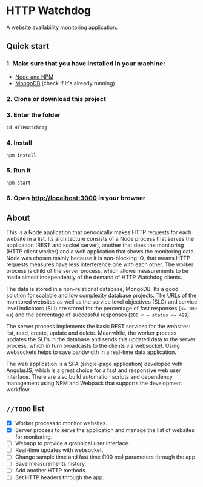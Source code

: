 # HTTP Watchdog
A website availability monitoring application.

## Quick start

### 1. Make sure that you have installed in your machine:
 * [Node and NPM](https://nodejs.org/en/)
 * [MongoDB](https://docs.mongodb.com/manual/installation/) (check if it's already running)

### 2. Clone or download this project

### 3. Enter the folder

```
cd HTTPWatchdog
```

### 4. Install

```
npm install
```

### 5. Run it

```
npm start
```

### 6. Open [http://localhost:3000](http://localhost:3000) in your browser

## About

This is a Node application that periodically makes HTTP requests for each website in a list. Its architecture consists of a Node process that serves the application (REST and socket server), another that does the monitoring (HTTP client worker) and a web application that shows the monitoring data. Node was chosen mainly because it is non-blocking IO, that means HTTP requests measures have less interference one with each other. The worker process is child of the server process, which allows measurements to be made almost independently of the demand of HTTP Watchdog clients.

The data is stored in a non-relational database, MongoDB. Its a good solution for scalable and low complexity database projects. The URLs of the monitored websites as well as the service level objectives (SLO) and service level indicators (SLI) are stored for the percentage of fast responses (`<= 100 ms`) and the percentage of successful responses (`200 < = status <= 499`).

The server process implements the basic REST services for the websites: list, read, create, update and delete. Meanwhile, the worker process updates the SLI's in the database and sends this updated data to the server process, which in turn broadcasts to the clients via websocket. Using websockets helps to save bandwidth in a real-time data application.

The web application is a SPA (single-page application) developed with AngularJS, which is a great choice for a fast and responsive web user interface. There are also build automation scripts and dependency management using NPM and Webpack that supports the development workflow.

## `//TODO` list

- [X] Worker process to monitor websites.
- [X] Server process to serve the application and manage the list of websites for monitoring.
- [ ] Webapp to provide a graphical user interface.
- [ ] Real-time updates with websocket.
- [ ] Change sample time and fast time (100 ms) parameters through the app.
- [ ] Save measurements history.
- [ ] Add another HTTP methods.
- [ ] Set HTTP headers through the app.
